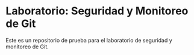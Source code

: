 # Laboratorio: Seguridad y Monitoreo de Git

Este es un repositorio de prueba para el laboratorio de seguridad y monitoreo de Git.

